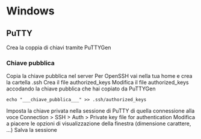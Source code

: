 # Windows
## PuTTY
Crea la coppia di chiavi tramite PuTTYGen

### Chiave pubblica 
Copia la chiave pubblica nel server
Per OpenSSH vai nella tua home e crea la cartella .ssh
Crea il file authorized_keys
Modifica il file authorized_keys accodando la chiave pubblica che hai copiato da PuTTYGen
```
echo "___chiave_pubblica___" >> .ssh/authorized_keys
```
Imposta la chiave privata nella sessione di PuTTY di quella connessione alla voce Connection > SSH > Auth > Private key file for authentication
Modifica a piacere le opzioni di visualizzazione della finestra (dimensione carattere, ...)
Salva la sessione
